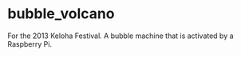 bubble_volcano
==============

For the 2013 Keloha Festival. A bubble machine that is activated by a Raspberry Pi.
